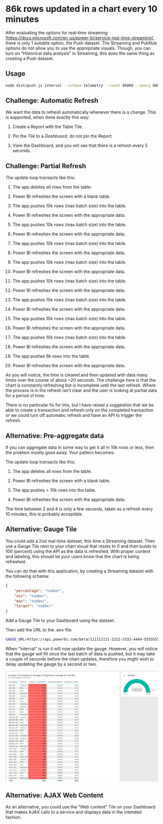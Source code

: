 # 86k rows updated in a chart every 10 minutes

After evaluating the options for real-time streaming [https://docs.microsoft.com/en-us/power-bi/service-real-time-streaming], there is only 1 suitable option, the Push dataset. The Streaming and PubNub options do not allow you to use the appropriate visuals. Though, you can turn on "Historical data analysis" in Streaming, this does the same thing as creating a Push dataset.

## Usage

```bash
node dist/push.js interval --schema telemetry --count 86000 --every 600
```

## Challenge: Automatic Refresh

We want the data to refresh automatically whenever there is a change. This is supported, when done exactly this way:

1. Create a Report with the Table Tile.

2. Pin the _Tile_ to a _Dashboard_, do not pin the Report.

3. View the Dashboard, and you will see that there is a refresh every 5 seconds.

## Challenge: Partial Refresh

The update loop transacts like this:

1. The app deletes all rows from the table.

2. Power BI refreshes the screen with a blank table.

3. The app pushes 10k rows (max batch size) into the table.

4. Power BI refreshes the screen with the appropriate data.

5. The app pushes 10k rows (max batch size) into the table.

6. Power BI refreshes the screen with the appropriate data.

7. The app pushes 10k rows (max batch size) into the table.

8. Power BI refreshes the screen with the appropriate data.

9. The app pushes 10k rows (max batch size) into the table.

10. Power BI refreshes the screen with the appropriate data.

11. The app pushes 10k rows (max batch size) into the table.

12. Power BI refreshes the screen with the appropriate data.

13. The app pushes 10k rows (max batch size) into the table.

14. Power BI refreshes the screen with the appropriate data.

15. The app pushes 10k rows (max batch size) into the table.

16. Power BI refreshes the screen with the appropriate data.

17. The app pushes 10k rows (max batch size) into the table.

18. Power BI refreshes the screen with the appropriate data.

19. The app pushes 6k rows into the table.

20. Power BI refreshes the screen with the appropriate data.

As you will notice, the time is cleared and then updated with data many times over the course of about ~20 seconds. The challenge here is that the chart is constantly refreshing but is incomplete until the last refresh. Where the process is in the refresh isn't clear and the user is looking at partial data for a period of time.

There is no particular fix for this, but I have raised a suggestion that we be able to create a transaction and refresh only on the completed transaction _or_ we could turn off automatic refresh and have an API to trigger the refresh.

## Alternative: Pre-aggregate data

If you can aggregate data in some way to get it all in 10k rows or less, then the problem mostly goes away. Your pattern becomes:

The update loop transacts like this:

1. The app deletes all rows from the table.

2. Power BI refreshes the screen with a blank table.

3. The app pushes < 10k rows into the table.

4. Power BI refreshes the screen with the appropriate data.

The time between 2 and 4 is only a few seconds, taken as a refresh every 10 minutes, this is probably acceptible.

## Alternative: Gauge Tile

You could add a 2nd real-time dataset, this time a Streaming dataset. Then use a Gauge Tile next to your chart visual that resets to 0 and then builds to 100 (percent) using the API as the data is refreshed. With proper context and labeling, this should let your users know that the chart is being refreshed.

You can do that with this application, by creating a Streaming dataset with the following schema:

```json
{
    "percentage": "number",
    "min": "number",
    "max": "number",
    "target": "number"
}
```

Add a Gauge Tile to your Dashboard using the dataset.

Then add the URL to the .env file:

```bash
GAUGE_URL=https://api.powerbi.com/beta/111111111-2222-3333-4444-555555555555/datasets/111111111-2222-3333-4444-555555555555/rows?key=ar...%3D%3D
```

When "interval" is run it will now update the gauge. However, you will notice that the gauge will fill once the last batch of data is pushed, but it may take a couple of seconds before the chart updates, therefore you might wish to delay updating the gauge by a second or two.

![gauge](/images/gauge.png)

## Alternative: AJAX Web Content

As an alternative, you could use the "Web content" Tile on your Dashboard that makes AJAX calls to a service and displays data in the intended fashion.
